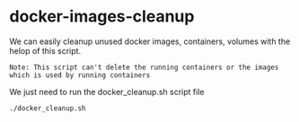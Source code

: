 # docker-images-cleanup

We can easily cleanup unused docker images, containers, volumes with the helop of this script.

`Note: This script can't delete the running containers or the images which is used by running containers`

We just need to run the docker_cleanup.sh script file

`./docker_cleanup.sh`

